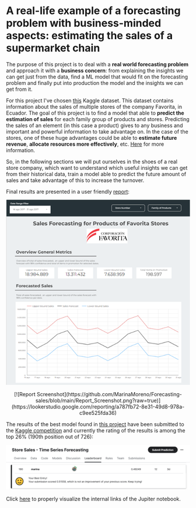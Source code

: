 # A real-life example of a forecasting problem with business-minded aspects: estimating the sales of a supermarket chain

The purpose of this project is to deal with a **real world forecasting problem** and approach it with a **business concern**: from explaining the insights we can get just from the data, find a ML model that would fit on the forecasting problem and finally put into production the model and the insights we can get from it.

For this project I've chosen [this](https://www.kaggle.com/competitions/store-sales-time-series-forecasting/overview) Kaggle dataset. This dataset contains information about the sales of multiple stores of the company Favorita, in Ecuador. The goal of this project is to find a model that able to **predict the estimation of sales** for each family group of products and stores. Predicting the sales of an element (in this case a product) gives to any business and important and powerful information to take advantage on. In the case of the stores, one of these huge advantages could be able to **estimate future revenue**, **allocate resources more effectively**, etc. [Here](https://www.getweflow.com/blog/importance-of-sales-forecasting) for more information.

So, in the following sections we will put ourselves in the shoes of a real store company, which want to understand which useful insights we can get from their historical data, train a model able to predict the future amount of sales and take advantage of this to increase the turnover.

Final results are presented in a user friendly [report](https://lookerstudio.google.com/reporting/a787fb72-8e31-49d8-978a-c9ee525fda36):

<p align="center">
  <img src="https://github.com/MarinaMoreno/Forecasting-sales/blob/main/Report_Screenshot.png?raw=true" alt="Report Screenshot"/>
</p>

<div style="text-align:center">
[![Report Screenshot](https://github.com/MarinaMoreno/Forecasting-sales/blob/main/Report_Screenshot.png?raw=true)](https://lookerstudio.google.com/reporting/a787fb72-8e31-49d8-978a-c9ee525fda36)
</div>


The results of the best model found in [this project]() have been submitted to the [Kaggle competition](https://www.kaggle.com/competitions/store-sales-time-series-forecasting/leaderboard)
 and currently the rating of the results is among the top 26% (190th position out of 726):

[![Position Kaggle Competition](Position_Kaggle_Competition.png)](https://www.kaggle.com/competitions/store-sales-time-series-forecasting/leaderboard)

Click [here](https://nbviewer.org/github/MarinaMoreno/Forecasting-sales/blob/main/Forecast%20sales.ipynb) to properly visualize the internal links of the Jupiter notebook.

